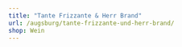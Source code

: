 ```yaml
---
title: "Tante Frizzante & Herr Brand"
url: /augsburg/tante-frizzante-und-herr-brand/
shop: Wein
---
```


